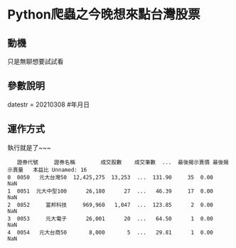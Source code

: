 # Python爬蟲之今晚想來點台灣股票



## 動機

只是無聊想要試試看



## 參數說明

datestr = 20210308 #年月日



## 運作方式

執行就是了~~~

```
   證券代號     證券名稱        成交股數    成交筆數  ...  最後揭示賣價 最後揭示賣量   本益比 Unnamed: 16
0  0050   元大台灣50  12,425,275  13,253  ...  131.90     35  0.00         NaN
1  0051  元大中型100      26,180      27  ...   46.39     17  0.00         NaN
2  0052     富邦科技     969,960   1,047  ...  123.85      2  0.00         NaN
3  0053     元大電子      26,001      20  ...   64.50      1  0.00         NaN
4  0054   元大台商50       8,000       5  ...   29.81      1  0.00         NaN
```

